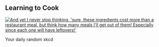 ## Learning to Cook
[![And yet I never stop thinking, 'sure, these ingredients cost more than a restaurant meal, but think how many meals I'll get out of them! Especially since each one will have leftovers!'](https://imgs.xkcd.com/comics/learning_to_cook.png)](https://xkcd.com/854/ "And yet I never stop thinking, 'sure, these ingredients cost more than a restaurant meal, but think how many meals I'll get out of them! Especially since each one will have leftovers!'")

Your daily random xkcd
